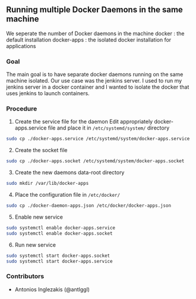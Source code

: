 ## Running multiple Docker Daemons in the same machine

We seperate the number of Docker daemons in the machine
docker : the default installation
docker-apps : the isolated docker installation for applications

### Goal
The main goal is to have separate docker daemons running on the same machine isolated.
Our use case was the jenkins server. I used to run my jenkins server in a docker container and I wanted to isolate the docker that uses jenkins to launch containers.

### Procedure
1. Create the service file for the daemon
Edit appropriately docker-apps.service file and place it in ```/etc/systemd/system/``` directory
``` bash
sudo cp ./docker-apps.service /etc/systemd/system/docker-apps.service
```
2. Create the socket file
``` bash
sudo cp ./docker-apps.socket /etc/systemd/system/docker-apps.socket
```
3. Create the new daemons data-root directory
``` bash
sudo mkdir /var/lib/docker-apps
```
4. Place the configuration file in ```/etc/docker/```
```bash
sudo cp ./docker-daemon-apps.json /etc/docker/docker-apps.json
```
5. Enable new service
``` bash
sudo systemctl enable docker-apps.service
sudo systemctl enable docker-apps.socket
```
6. Run new service
``` bash
sudo systemctl start docker-apps.socket
sudo systemctl start docker-apps.service
```

### Contributors
* Antonios Inglezakis (@antIggl)
